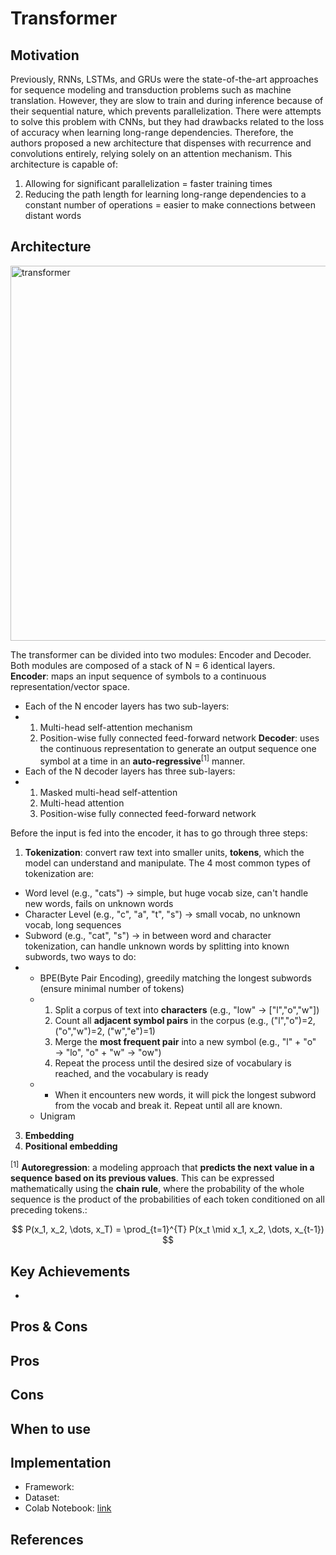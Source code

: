 # Transformer

## Motivation
Previously, RNNs, LSTMs, and GRUs were the state-of-the-art approaches for sequence modeling and transduction problems such as machine translation. However, they are slow to train and during inference because of their sequential nature, which prevents parallelization. There were attempts to solve this problem with CNNs, but they had drawbacks related to the loss of accuracy when learning long-range dependencies.
Therefore, the authors proposed a new architecture that dispenses with recurrence and convolutions entirely, relying solely on an attention mechanism. This architecture is capable of:
1. Allowing for significant parallelization = faster training times
2. Reducing the path length for learning long-range dependencies to a constant number of operations = easier to make connections between distant words

## Architecture
<img src="https://github.com/khchu93/NoteImage/blob/main/Transformer.PNG" alt="transformer" width="600"/>

The transformer can be divided into two modules: Encoder and Decoder. Both modules are composed of a stack of N = 6 identical layers. <br>
**Encoder**: maps an input sequence of symbols to a continuous representation/vector space.
- Each of the N encoder layers has two sub-layers:
- 1. Multi-head self-attention mechanism
  2. Position-wise fully connected feed-forward network
**Decoder**: uses the continuous representation to generate an output sequence one symbol at a time in an **auto-regressive**<sup>[1]</sup> manner.
- Each of the N decoder layers has three sub-layers:
- 1. Masked multi-head self-attention
  2. Multi-head attention
  3. Position-wise fully connected feed-forward network
 
Before the input is fed into the encoder, it has to go through three steps:
1. **Tokenization**: convert raw text into smaller units, **tokens**, which the model can understand and manipulate. The 4 most common types of tokenization are:
- Word level (e.g., "cats") -> simple, but huge vocab size, can't handle new words, fails on unknown words
- Character Level (e.g., "c", "a", "t", "s") -> small vocab, no unknown vocab, long sequences
- Subword (e.g., "cat", "s") -> in between word and character tokenization, can handle unknown words by splitting into known subwords, two ways to do:
- - BPE(Byte Pair Encoding), greedily matching the longest subwords (ensure minimal number of tokens)
  - 1. Split a corpus of text into **characters** (e.g., "low" -> ["l","o","w"])
    2. Count all **adjacent symbol pairs** in the corpus (e.g., ("l","o")=2, ("o","w")=2, ("w","e")=1)
    3. Merge the **most frequent pair** into a new symbol (e.g., "l" + "o" → "lo", "o" + "w" → "ow")
    4. Repeat the process until the desired size of vocabulary is reached, and the vocabulary is ready
  - - When it encounters new words, it will pick the longest subword from the vocab and break it. Repeat until all are known.
  - Unigram
3. **Embedding**
4. **Positional embedding**

<sup>[1]</sup> **Autoregression**: a modeling approach that **predicts the next value in a sequence based on its previous values**. This can be expressed mathematically using the **chain rule**, where the probability of the whole sequence is the product of the probabilities of each token conditioned on all preceding tokens.:

$$
P(x_1, x_2, \dots, x_T) = \prod_{t=1}^{T} P(x_t \mid x_1, x_2, \dots, x_{t-1})
$$

## Key Achievements
- 

## Pros & Cons

Pros
- 

Cons
- 

## When to use

## Implementation
- Framework: 
- Dataset: 
- Colab Notebook: [link]()

<!--
## Results
Training

Validation

Examples:
-->

## References
